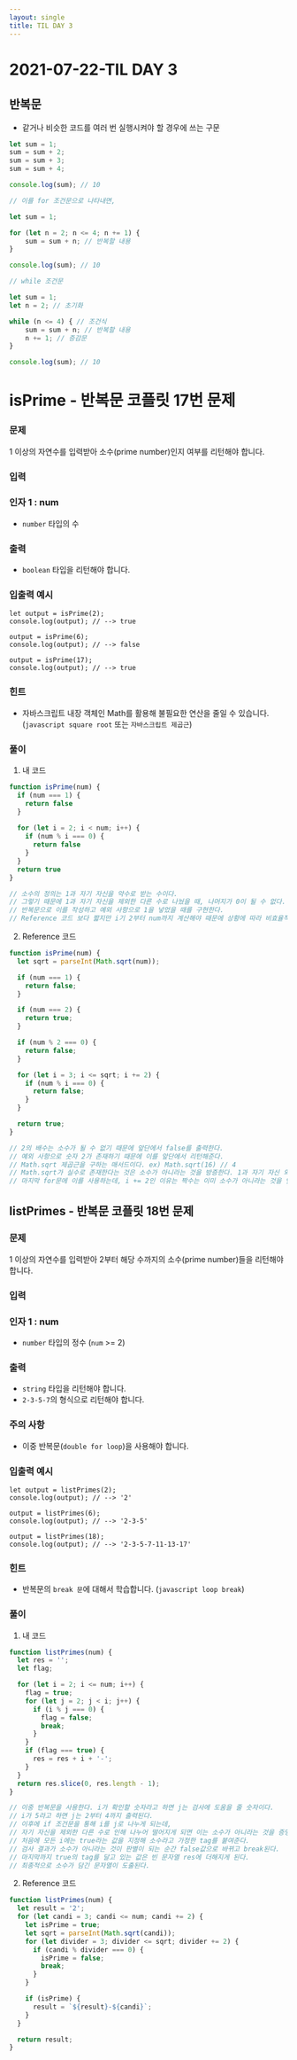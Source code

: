 ```yaml
---
layout: single
title: TIL DAY 3
---
```


# 2021-07-22-TIL DAY 3

## 반복문

- 같거나 비슷한 코드를 여러 번 실행시켜야 할 경우에 쓰는 구문

```jsx
let sum = 1;
sum = sum + 2;
sum = sum + 3;
sum = sum + 4;

console.log(sum); // 10

// 이를 for 조건문으로 나타내면,

let sum = 1;

for (let n = 2; n <= 4; n += 1) {
	sum = sum + n; // 반복할 내용
}

console.log(sum); // 10

// while 조건문

let sum = 1;
let n = 2; // 초기화

while (n <= 4) { // 조건식
	sum = sum + n; // 반복할 내용
	n += 1; // 증감문
}

console.log(sum); // 10
```



# **isPrime - 반복문 코플릿 17번 문제**

### **문제**

1 이상의 자연수를 입력받아 소수(prime number)인지 여부를 리턴해야 합니다.

### **입력**

### **인자 1 : num**

- `number` 타입의 수

### **출력**

- `boolean` 타입을 리턴해야 합니다.

### **입출력 예시**

```
let output = isPrime(2);
console.log(output); // --> true

output = isPrime(6);
console.log(output); // --> false

output = isPrime(17);
console.log(output); // --> true
```

### **힌트**

- 자바스크립트 내장 객체인 Math를 활용해 불필요한 연산을 줄일 수 있습니다. (`javascript square root` 또는 `자바스크립트 제곱근`)

### 풀이

1. 내 코드

```jsx
function isPrime(num) {  
  if (num === 1) {
    return false 
  }
  
  for (let i = 2; i < num; i++) {
    if (num % i === 0) {
      return false
    }
  }
  return true
}

// 소수의 정의는 1과 자기 자신을 약수로 받는 수이다.
// 그렇기 때문에 1과 자기 자신을 제외한 다른 수로 나눴을 때, 나머지가 0이 될 수 없다.
// 반복문으로 이를 작성하고 예외 사항으로 1을 넣었을 때를 구현한다.
// Reference 코드 보다 짧지만 i기 2부터 num까지 계산해야 때문에 상황에 따라 비효율적일 수 있다.
```

2. Reference 코드

```jsx
function isPrime(num) {
  let sqrt = parseInt(Math.sqrt(num));

  if (num === 1) {
    return false;
  }

  if (num === 2) {
    return true;
  }

  if (num % 2 === 0) {
    return false;
  }

  for (let i = 3; i <= sqrt; i += 2) {
    if (num % i === 0) {
      return false;
    }
  }

  return true;
}

// 2의 배수는 소수가 될 수 없기 때문에 앞단에서 false를 출력한다.
// 예외 사항으로 숫자 2가 존재하기 때문에 이를 앞단에서 리턴해준다.
// Math.sqrt 제곱근을 구하는 매서드이다. ex) Math.sqrt(16) // 4
// Math.sqrt가 실수로 존재한다는 것은 소수가 아니라는 것을 방증한다. 1과 자기 자신 외에 나눠주는 수가 있다는 것이기 때문이다.
// 마지막 for문에 이를 사용하는데, i += 2인 이유는 짝수는 이미 소수가 아니라는 것을 앞단에서 알 수 있기 때문이다.
```



## **listPrimes - 반복문 코플릿 18번 문제**

### **문제**

1 이상의 자연수를 입력받아 2부터 해당 수까지의 소수(prime number)들을 리턴해야 합니다.

### **입력**

### **인자 1 : num**

- `number` 타입의 정수 (`num` >= 2)

### **출력**

- `string` 타입을 리턴해야 합니다.
- `2-3-5-7`의 형식으로 리턴해야 합니다.

### **주의 사항**

- 이중 반복문(`double for loop`)을 사용해야 합니다.

### **입출력 예시**

```
let output = listPrimes(2);
console.log(output); // --> '2'

output = listPrimes(6);
console.log(output); // --> '2-3-5'

output = listPrimes(18);
console.log(output); // --> '2-3-5-7-11-13-17'
```

### **힌트**

- 반복문의 `break 문`에 대해서 학습합니다. (`javascript loop break`)

### 풀이

1. 내 코드

```jsx
function listPrimes(num) {
  let res = '';
  let flag;

  for (let i = 2; i <= num; i++) {
    flag = true;
    for (let j = 2; j < i; j++) {
      if (i % j === 0) {
        flag = false;
        break;
      }
    }
    if (flag === true) {
      res = res + i + '-';
    }
  }
  return res.slice(0, res.length - 1);
}

// 이중 반복문을 사용한다. i가 확인할 숫자라고 하면 j는 검사에 도움을 줄 숫자이다.
// i가 5라고 하면 j는 2부터 4까지 출력된다. 
// 이후에 if 조건문을 통해 i를 j로 나누게 되는데, 
// 자기 자신을 제외한 다른 수로 인해 나누어 떨어지게 되면 이는 소수가 아니라는 것을 증명한다.
// 처음에 모든 i에는 true라는 값을 지정해 소수라고 가정한 tag를 붙여준다. 
// 검사 결과가 소수가 아니라는 것이 판별이 되는 순간 false값으로 바뀌고 break된다.
// 마지막까지 true의 tag를 달고 있는 값은 빈 문자열 res에 더해지게 된다.
// 최종적으로 소수가 담긴 문자열이 도출된다.
```

2. Reference 코드

```jsx
function listPrimes(num) {
  let result = '2';
  for (let candi = 3; candi <= num; candi += 2) {
    let isPrime = true;
    let sqrt = parseInt(Math.sqrt(candi));
    for (let divider = 3; divider <= sqrt; divider += 2) {
      if (candi % divider === 0) {
        isPrime = false;
        break;
      }
    }

    if (isPrime) {
      result = `${result}-${candi}`;
    }
  }

  return result;
}
```
